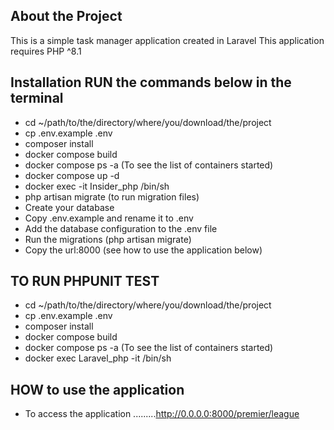 ## About the Project

This is a simple task manager application created in Laravel
This application requires PHP ^8.1

## Installation RUN the commands below in the terminal
- cd ~/path/to/the/directory/where/you/download/the/project
- cp .env.example .env
- composer install
- docker compose build
- docker compose ps -a (To see the list of containers started) 
- docker compose up -d
- docker exec -it Insider_php /bin/sh
- php artisan migrate (to run migration files)
- Create your database
- Copy .env.example and rename it to .env
- Add the database configuration to the .env file
- Run the migrations (php artisan migrate)
- Copy the url:8000 (see how to use the application below)


## TO RUN PHPUNIT TEST
- cd ~/path/to/the/directory/where/you/download/the/project
- cp .env.example .env
- composer install
- docker compose build
- docker compose ps -a (To see the list of containers started)
- docker exec Laravel_php -it /bin/sh


## HOW to use the application
- To access the application .........http://0.0.0.0:8000/premier/league


